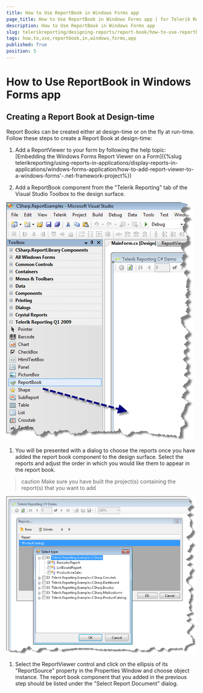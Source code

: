 ```yaml
---
title: How to Use ReportBook in Windows Forms app
page_title: How to Use ReportBook in Windows Forms app | for Telerik Reporting Documentation
description: How to Use ReportBook in Windows Forms app
slug: telerikreporting/designing-reports/report-book/how-to-use-reportbook-in-windows-forms-app
tags: how,to,use,reportbook,in,windows,forms,app
published: True
position: 5
---
```


# How to Use ReportBook in Windows Forms app



## Creating a Report Book at Design-time

Report Books can be created either at design-time or on the fly at run-time. Follow these steps to create a Report Book at design-time:


1. Add a ReportViewer to your form by following the help topic: 
[Embedding the Windows Forms Report Viewer on a Form]({%slug telerikreporting/using-reports-in-applications/display-reports-in-applications/windows-forms-application/how-to-add-report-viewer-to-a-windows-forms'-.net-framework-project%})


1. Add a ReportBook component from the "Telerik Reporting" tab of the Visual Studio Toolbox to the design surface.
  
  ![](images/reportbook1.png)

1. You will be presented with a dialog to choose the reports once you have added the report book component to the design surface. Select the reports and adjust the order in which you would like them to appear in the report book. 


>caution Make sure you have built the project(s) containing the report(s) that you want to add
  
  ![](images/reportbook2.png)

1. Select the ReportViewer control and click on the ellipsis of its "ReportSource" property in the Properties Window and choose object instance.
            The report book component that you added in the previous step should be listed under the "Select Report Document" dialog.
          


